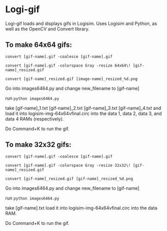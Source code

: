 Logi-gif
========

Logi-gif loads and displays gifs in Logisim. Uses Logisim and Python, as well as the OpenCV and Convert library.

## To make 64x64 gifs:
<p><code>convert [gif-name].gif -coalesce [gif-name].gif</code></p>
<p><code>convert [gif-name].gif -colorspace Gray -resize 64x64\! [gif-name]_resized.gif</code></p>
<p><code>convert [gif-name]_resized.gif [image-name]_resized_%d.png</code></p>
<p>Go into images6464.py and change new_filename to [gif-name]</p>
<p>run <code>python images6464.py</code></p>
<p>take [gif-name]_1.txt [gif-name]_2.txt [gif-name]_3.txt [gif-name]_4.txt and load it into logisim-img-64x64vfinal.circ into the data 1, data 2, data 3, and data 4 RAMs (respectively).</p>
<p>Do Command+K to run the gif.</p>

## To make 32x32 gifs:
<p><code>convert [gif-name].gif -coalesce [gif-name].gif</code></p>
<p><code>convert [gif-name].gif -colorspace Gray -resize 32x32\! [gif-name]_resized.gif</code></p>
<p><code>convert [gif-name]_resized.gif [gif-name]_resized_%d.png</code></p>
<p>Go into images6464.py and change new_filename to [gif-name]</p>
<p>run <code>python images6464.py</code></p>
<p>take [gif-name].txt load it into logisim-img-64x64vfinal.circ into the data RAM.</p>
<p>Do Command+K to run the gif.</p>

